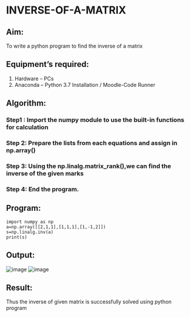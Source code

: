 # INVERSE-OF-A-MATRIX
## Aim:
To write a python program to find the inverse of a matrix
## Equipment’s required:
1. 	Hardware – PCs
2. 	Anaconda – Python 3.7 Installation / Moodle-Code Runner
## Algorithm:
### Step1 : Import the numpy module to use the built-in functions for calculation
### Step 2:  Prepare the lists from each equations and assign in np.array()
### Step 3: Using the np.linalg.matrix_rank(),we can find the inverse of the given marks
### Step 4:  End the program.

## Program:
```
import numpy as np
a=np.array([[2,1,1],[1,1,1],[1,-1,2]])
s=np.linalg.inv(a)
print(s)
```
## Output:
![image](https://github.com/user-attachments/assets/596e2c43-b42a-4c5e-a40c-3e37a6f778e7)
![image](https://github.com/user-attachments/assets/1654e4c3-ed65-425d-95d0-38e29c736158)

## Result:
Thus the inverse of given matrix is successfully solved using python program

